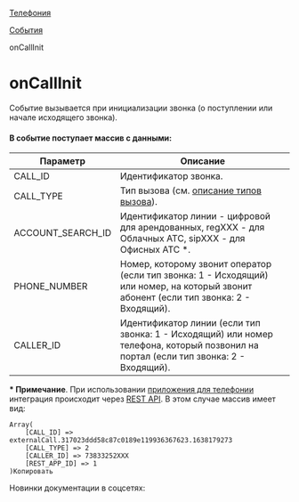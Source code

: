 [Телефония](/api_help/telephony/index.php)

[События](/api_help/telephony/events/index.php)

onCallInit

onCallInit
==========

Событие вызывается при инициализации звонка (о поступлении или начале исходящего звонка).

#### В событие поступает массив с данными:

| Параметр | Описание |
| --- | --- |
| CALL\_ID | Идентификатор звонка. |
| CALL\_TYPE | Тип вызова (см. [описание типов вызова](/api_help/telephony/codes_and_types.php#call_type)). |
| ACCOUNT\_SEARCH\_ID | Идентификатор линии - цифровой для арендованных, regXXX - для Облачных АТС, sipXXX - для Офисных АТС \*. |
| PHONE\_NUMBER | Номер, которому звонит оператор (если тип звонка: 1 - Исходящий) или номер, на который звонит абонент (если тип звонка: 2 - Входящий). |
| CALLER\_ID | Идентификатор линии (если тип звонка: 1 - Исходящий) или номер телефона, который позвонил на портал (если тип звонка: 2 - Входящий). |

  
**\* Примечание**. При использовании [приложения для телефонии](https://www.bitrix24.ru/apps/category/telephony/) интеграция происходит через [REST API](https://dev.1c-bitrix.ru/rest_help/). В этом случае массив имеет вид:

```
Array(
	[CALL_ID] => externalCall.317023ddd58c87c0189e119936367623.1638179273
	[CALL_TYPE] => 2
	[CALLER_ID] => 73833252ХХХ
	[REST_APP_ID] => 1
)Копировать
```

Новинки документации в соцсетях: